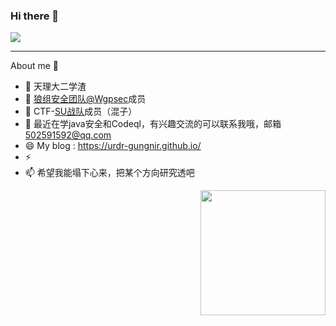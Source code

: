 ### Hi there 👋

![](https://github-readme-stats.vercel.app/api?username=urdr-gungnir&theme=dark)
<!--
**urdr-gungnir/urdr-gungnir** is a ✨ _special_ ✨ repository because its `README.md` (this file) appears on your GitHub profile.
!-->

---
About me 📣

- 🔭 天理大二学渣
- 🌱 [狼组安全团队@Wgpsec](https://github.com/wgpsec)成员
- 👯 CTF-[SU战队](https://team-su.github.io/)成员（混子）
- 💬 最近在学java安全和Codeql，有兴趣交流的可以联系我哦，邮箱 502591592@qq.com
- 😄 My blog : https://urdr-gungnir.github.io/
- ⚡ 
- 📫 希望我能塌下心来，把某个方向研究透吧


<img align='Right' src="https://profile-counter.glitch.me/urdr-gungnir/count.svg" width="200">
